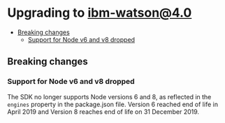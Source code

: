 # Upgrading to ibm-watson@4.0
- [Breaking changes](#breaking-changes)
   - [Support for Node v6 and v8 dropped](#support-for-node-v6-and-v8-dropped)

## Breaking changes
### Support for Node v6 and v8 dropped
The SDK no longer supports Node versions 6 and 8, as reflected in the `engines` property in the package.json file. Version 6 reached end of life in April 2019 and Version 8 reaches end of life on 31 December 2019.
